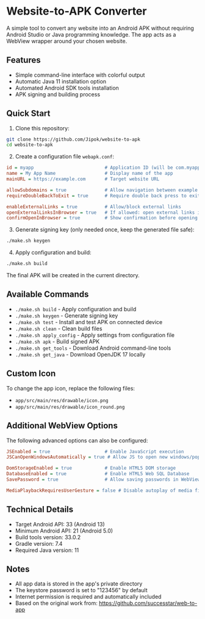 # Website-to-APK Converter

A simple tool to convert any website into an Android APK without requiring Android Studio or Java programming knowledge. The app acts as a WebView wrapper around your chosen website.

## Features

- Simple command-line interface with colorful output
- Automatic Java 11 installation option
- Automated Android SDK tools installation
- APK signing and building process

## Quick Start

1. Clone this repository:
```bash
git clone https://github.com/Jipok/website-to-apk
cd website-to-apk
```

2. Create a configuration file `webapk.conf`:
```ini
id = myapp                          # Application ID (will be com.myapp.webtoapk)
name = My App Name                  # Display name of the app
mainURL = https://example.com       # Target website URL

allowSubdomains = true              # Allow navigation between example.com and sub.example.com
requireDoubleBackToExit = true      # Require double back press to exit app

enableExternalLinks = true          # Allow/block external links
openExternalLinksInBrowser = true   # If allowed: open external links in browser or WebView
confirmOpenInBrowser = true         # Show confirmation before opening external browser
```

3. Generate signing key (only needed once, keep the generated file safe):
```bash
./make.sh keygen
```

4. Apply configuration and build:
```bash
./make.sh build
```

The final APK will be created in the current directory.

## Available Commands

- `./make.sh build` - Apply configuration and build
- `./make.sh keygen` - Generate signing key
- `./make.sh test` - Install and test APK on connected device
- `./make.sh clean` - Clean build files
- `./make.sh apply_config` - Apply settings from configuration file
- `./make.sh apk` - Build signed APK
- `./make.sh get_tools` - Download Android command-line tools
- `./make.sh get_java` - Download OpenJDK 17 locally


## Custom Icon
To change the app icon, replace the following files:
- `app/src/main/res/drawable/icon.png`
- `app/src/main/res/drawable/icon_round.png`

## Additional WebView Options
The following advanced options can also be configured:
```ini
JSEnabled = true                    # Enable JavaScript execution
JSCanOpenWindowsAutomatically = true # Allow JS to open new windows/popups

DomStorageEnabled = true            # Enable HTML5 DOM storage
DatabaseEnabled = true              # Enable HTML5 Web SQL Database
SavePassword = true                 # Allow saving passwords in WebView

MediaPlaybackRequiresUserGesture = false # Disable autoplay of media files
```

## Technical Details

- Target Android API: 33 (Android 13)
- Minimum Android API: 21 (Android 5.0)
- Build tools version: 33.0.2
- Gradle version: 7.4
- Required Java version: 11

## Notes

- All app data is stored in the app's private directory
- The keystore password is set to "123456" by default
- Internet permission is required and automatically included
- Based on the original work from: https://github.com/successtar/web-to-app  
